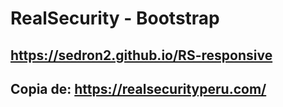 # RealSecurity - Bootstrap
## https://sedron2.github.io/RS-responsive
## Copia de: https://realsecurityperu.com/
